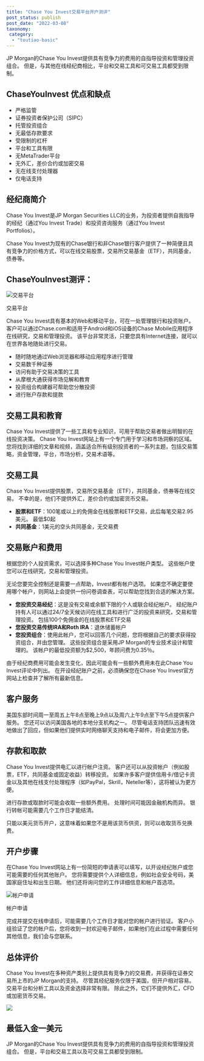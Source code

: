 ```yaml
---
title: "Chase You Invest交易平台开户测评"
post_status: publish
post_date: "2022-03-08"
taxonomy:
 category: 
  - "toutiao-basic"
---
```


JP Morgan的Chase You Invest提供具有竞争力的费用的自指导投资和管理投资组合。 但是，与其他在线经纪商相比，平台和交易工具和可交易工具都受到限制。

## ChaseYouInvest 优点和缺点
- 严格监管
- 证券投资者保护公司（SIPC）
- 托管投资组合
- 无最低存款要求
- 受限制的杠杆
- 平台和工具有限
- 无MetaTrader平台
- 无外汇，差价合约或加密交易
- 无在线支付处理器
- 仅电话支持

## 经纪商简介

Chase You Invest是JP Morgan Securities LLC的业务，为投资者提供自我指导的经纪（通过You Invest Trade）和投资咨询服务（通过You Invest Portfolios）。

Chase You Invest为现有的Chase银行和非Chase银行客户提供了一种简便且具有竞争力的价格方式，可以在线交易股票，交易所交易基金（ETF），共同基金，债券等。

## ChaseYouInvest测评：

![交易平台](https://cdn.fendou.la/funstoutiao/2020/11/Chase-You-Invest-Trading-Platforms.png "交易平台")

交易平台

Chase You Invest具有基本的Web和移动平台，可在一处管理银行和投资账户。 客户可以通过Chase.com和适用于Android和iOS设备的Chase Mobile应用程序在线研究，交易和管理投资。 该平台非常灵活，只要您具有Internet连接，就可以在世界各地随处进行交易。
- 随时随地通过Web浏览器和移动应用程序进行管理
- 交易数千种证券
- 访问有助于交易决策的工具
- 从摩根大通获得市场见解和教育
- 投资组合构建器可帮助您分散投资
- 进行账户存款和提款

## 交易工具和教育

Chase You Invest提供了一些工具和专业知识，可用于帮助交易者做出明智的在线投资决策。 Chase You Invest网站上有一个专门用于学习和市场洞察的区域。 您将找到详细的文章和视频，涵盖适合所有级别投资者的一系列主题，包括交易策略，资金管理，平台，市场分析，交易术语等。

## 交易工具

Chase You Invest提供股票，交易所交易基金（ETF），共同基金，债券等在线交易。 不幸的是，他们不提供外汇，差价合约或加密货币交易。
- **股票和ETF**：100笔或以上的免佣金在线股票和ETF交易，此后每笔交易2.95美元。 最低$0起
- **共同基金**：1美元的空头共同基金，无交易费

## 交易账户和费用

根据您的个人投资需求，可以选择多种Chase You Invest帐户类型。 这些帐户使您可以在线研究，交易和管理投资。

无论您要完全控制还是需要一点帮助，Invest都有帐户选项。 如果您不确定要使用哪个帐户，则网站上会提供一份问卷调查表，可以帮助您找到合适的解决方案。
- **您投资交易经纪**：这是没有交易或余额下限的个人或联合经纪帐户。 经纪账户持有人可以通过24/7全天候访问在线工具和进行广泛的投资来研究，交易和管理投资。 包括100个免佣金的在线股票和ETF交易
- **您投资交易传统IRA和Roth IRA**：退休储蓄帐户
- **您投资组合**：使用此帐户，您可以回答几个问题，您将根据自己的要求获得投资组合，并由您管理。 这些投资组合是采用JP Morgan的专业技术设计和管理的。 该帐户的最低投资额为$2,500，年顾问费为0.35％。

由于经纪商费用可能会发生变化，因此可能会有一些额外费用未在此Chase You Invest评论中列出。 在开设经纪账户之前，必须确保您在Chase You Invest官方网站上检查并了解所有最新信息。

## 客户服务

美国东部时间周一至周五上午8点至晚上9点以及周六上午9点至下午5点提供客户服务。 您还可以访问美国各地的本地分支机构之一。 尽管电话支持团队迅速有效地做出了回应，但如果他们提供实时网络聊天支持和电子邮件，将会更加方便。

## 存款和取款

Chase You Invest提供电汇以进行帐户注资。 客户还可以从投资帐户（例如股票，ETF，共同基金或固定收益）转移投资。 如果许多客户提供信用卡/借记卡资金以及其他在线支付处理程序（如PayPal，Skrill，Neteller等），这将被认为更方便。

进行存款或取款时可能会收取一些额外费用。 处理时间可能因金融机构而异。 银行转帐可能需要几个工作日才能结清。

只能以美元货币开户，这意味着如果您不是用该货币供资，则可以收取货币兑换费。

## 开户步骤

在Chase You Invest网站上有一份简短的申请表可以填写，以开设经纪账户或您可能需要的任何其他账户。 您将需要提供个人详细信息，例如社会安全号码，美国家庭住址和出生日期。 他们还将询问您的工作详细信息和帐户首选项。

![帐户申请](https://cdn.fendou.la/funstoutiao/2020/11/Chase-You-Invest-Account-Application.png "帐户申请")

帐户申请

完成并提交在线申请后，可能需要几个工作日才能对您的帐户进行验证。 客户小组验证了您的帐户后，您将收到一封欢迎电子邮件，如果他们在此过程中需要任何其他信息，我们会与您联系。

## 总体评价

Chase You Invest在多种资产类别上提供具有竞争力的交易费，并获得在证券交易所上市的JP Morgan的支持。 尽管其经纪服务仅限于美国，但开户相对容易。 交易平台和分析工具以及资金选择非常有限。 除此之外，它们不提供外汇，CFD或加密货币交易。

![](https://cdn.fendou.la/funstoutiao/2020/11/Chase-You-Invest.png)

## 最低入金一美元

JP Morgan的Chase You Invest提供具有竞争力的费用的自指导投资和管理投资组合。 但是，平台和交易工具以及可交易工具都受到限制。
